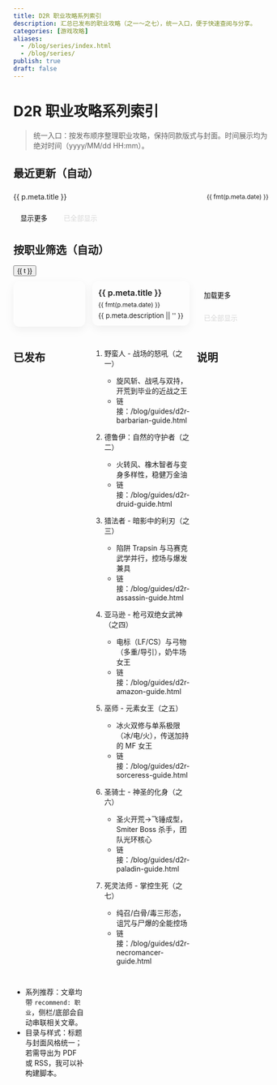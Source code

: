```yaml
---
title: D2R 职业攻略系列索引
description: 汇总已发布的职业攻略（之一～之七），统一入口，便于快速查阅与分享。
categories: [游戏攻略]
aliases:
  - /blog/series/index.html
  - /blog/series/
publish: true
draft: false
---
```


# D2R 职业攻略系列索引

> 统一入口：按发布顺序整理职业攻略，保持同款版式与封面。时间展示均为绝对时间（yyyy/MM/dd HH:mm）。

## 最近更新（自动）

<div class="series-recent">
  <ul>
    <li v-for="p in recentToShow" :key="p.route">
      <a :href="withBase(p.route)">{{ p.meta.title }}</a>
      <span class="date">{{ fmt(p.meta.date) }}</span>
    </li>
  </ul>
  <button v-if="recent.length > recentLimit" class="btn-more" @click="recentLimit += 5">显示更多</button>
  <button v-else class="btn-more" disabled>已全部显示</button>
</div>

## 按职业筛选（自动）

<div class="series-filter">
  <button
    v-for="t in tags"
    :key="t"
    :class="['chip', { active: active === t }]"
    @click="active = t"
  >{{ t }}</button>
</div>

<div class="series-cards">
  <a class="card" v-for="p in cardsToShow" :key="p.route" :href="withBase(p.route)">
    <div class="cover" v-if="p.meta.cover" :style="`background-image:url(${withBase(p.meta.cover)})`" />
    <div class="body">
      <div class="title">{{ p.meta.title }}</div>
      <div class="meta">{{ fmt(p.meta.date) }}</div>
      <div v-if="p.meta.descriptionHTML" class="desc" v-html="p.meta.descriptionHTML"></div>
      <div v-else class="desc">{{ p.meta.description || '' }}</div>
    </div>
  </a>
</div>
<div class="series-pagination">
  <button v-if="cards.length > cardsLimit" class="btn-more" @click="cardsLimit += 6">加载更多</button>
  <button v-else class="btn-more" disabled>已全部显示</button>
</div>

## 已发布

1. 野蛮人 - 战场的怒吼（之一）
   - 旋风斩、战吼与双持，开荒到毕业的近战之王
   - 链接：/blog/guides/d2r-barbarian-guide.html

2. 德鲁伊：自然的守护者（之二）
   - 火转风、橡木智者与变身多样性，稳健万金油
   - 链接：/blog/guides/d2r-druid-guide.html

3. 猎法者 - 暗影中的利刃（之三）
   - 陷阱 Trapsin 与马赛克武学并行，控场与爆发兼具
   - 链接：/blog/guides/d2r-assassin-guide.html

4. 亚马逊 - 枪弓双绝女武神（之四）
   - 电标（LF/CS）与弓物（多重/导引），奶牛场女王
   - 链接：/blog/guides/d2r-amazon-guide.html

5. 巫师 - 元素女王（之五）
   - 冰火双修与单系极限（冰/电/火），传送加持的 MF 女王
   - 链接：/blog/guides/d2r-sorceress-guide.html

6. 圣骑士 - 神圣的化身（之六）
   - 圣火开荒→飞锤成型，Smiter Boss 杀手，团队光环核心
   - 链接：/blog/guides/d2r-paladin-guide.html

7. 死灵法师 - 掌控生死（之七）
   - 纯召/白骨/毒三形态，诅咒与尸爆的全能控场
   - 链接：/blog/guides/d2r-necromancer-guide.html

## 说明

- 系列推荐：文章均带 `recommend: 职业`，侧栏/底部会自动串联相关文章。
- 目录与样式：标题与封面风格统一；若需导出为 PDF 或 RSS，我可以补构建脚本。

<script setup lang="ts">
import { computed, ref } from 'vue'
import { useData, withBase } from 'vitepress'

const { site } = useData()
const pages = computed(() => {
  const all = (site.value.themeConfig?.blog?.pagesData || [])
  return all.filter((p) => p?.meta?.recommend === '职业' && p?.meta?.publish !== false)
})
const recent = computed(() => [...pages.value].sort((a,b) => +new Date(b.meta.date) - +new Date(a.meta.date)))
const recentLimit = ref(5)
const recentToShow = computed(() => recent.value.slice(0, recentLimit.value))
const tags = ref(['全部','野蛮人','德鲁伊','猎法者','亚马逊','巫师','圣骑士','死灵法师'])
const active = ref('全部')
const filtered = computed(() => active.value === '全部'
  ? pages.value
  : pages.value.filter((p) => String(p.meta.title || '').includes(active.value)))
const fmt = (d) => `${String(d).replace(/-/g,'/').slice(0,16)}`

const cards = computed(() => {
  const data = [...filtered.value].sort((a,b) => +new Date(b.meta.date) - +new Date(a.meta.date))
  return data
})
const cardsLimit = ref(12)
const cardsToShow = computed(() => cards.value.slice(0, cardsLimit.value))
</script>

<style scoped>
.series-recent ul,
.series-list ul { list-style: none; padding: 0; margin: 0; }
.series-recent li,
.series-list li { display: flex; align-items: center; justify-content: space-between; padding: 6px 0; border-bottom: 1px dashed var(--vp-c-divider); }
.series-recent a,
.series-list a { color: var(--vp-c-text-1); text-decoration: none; }
.series-recent .date,
.series-list .date { color: var(--vp-c-text-2); font-size: 12px; margin-left: 12px; white-space: nowrap; }
.series-filter { display: flex; gap: 8px; flex-wrap: wrap; margin: 10px 0 8px; }
.chip { padding: 6px 10px; border-radius: 999px; border: 1px solid var(--vp-c-divider); background: var(--vp-c-bg-soft); color: var(--vp-c-text-1); cursor: pointer; }
.chip.active { border-color: var(--vp-c-brand-1); background: var(--vp-c-bg); }
.series-cards { display: grid; grid-template-columns: repeat(1, minmax(0,1fr)); gap: 14px; margin-top: 10px; }
@media (min-width: 640px) { .series-cards { grid-template-columns: repeat(2,1fr); } }
@media (min-width: 960px) { .series-cards { grid-template-columns: repeat(3,1fr); } }
.card { display: flex; flex-direction: column; border: 1px solid var(--vp-c-divider); border-radius: 12px; background: var(--vp-c-bg); text-decoration: none; color: inherit; box-shadow: 0 6px 18px rgba(0,0,0,.06); overflow: hidden; transition: transform .2s ease, box-shadow .2s ease; }
.card:hover { transform: translateY(-2px); box-shadow: 0 10px 26px rgba(79,70,229,.18); border-color: var(--vp-c-brand-1); }
.card .cover {
  width: 100%;
  aspect-ratio: 16 / 9;
  background-size: contain;
  background-repeat: no-repeat;
  background-position: top center;
  background-color: var(--vp-c-bg-soft);
}
.card .body { padding: 12px; }
.card .title { font-size: 16px; font-weight: 600; margin-bottom: 4px; line-height: 1.4; }
.card .meta { font-size: 12px; color: var(--vp-c-text-3); margin-bottom: 6px; }
.card .desc { font-size: 13px; color: var(--vp-c-text-2); display: -webkit-box; -webkit-line-clamp: 3; -webkit-box-orient: vertical; overflow: hidden; }
.btn-more { margin-top: 10px; padding: 8px 14px; border-radius: 999px; border: 1px solid var(--vp-c-divider); background: var(--vp-c-bg-soft); cursor: pointer; }
.btn-more[disabled] { opacity: .5; cursor: not-allowed; }
</style>
